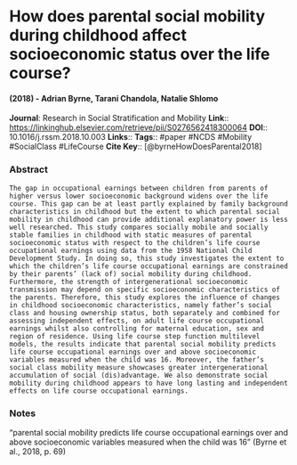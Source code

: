 # How does parental social mobility during childhood affect socioeconomic status over the life course?
#### (2018) - Adrian Byrne, Tarani Chandola, Natalie Shlomo
**Journal**: Research in Social Stratification and Mobility
**Link**:: https://linkinghub.elsevier.com/retrieve/pii/S0276562418300064
**DOI**:: 10.1016/j.rssm.2018.10.003
**Links**:: 
**Tags**:: #paper #NCDS #Mobility #SocialClass #LifeCourse 
**Cite Key**:: [@byrneHowDoesParental2018]

### Abstract

```
The gap in occupational earnings between children from parents of higher versus lower socioeconomic background widens over the life course. This gap can be at least partly explained by family background characteristics in childhood but the extent to which parental social mobility in childhood can provide additional explanatory power is less well researched. This study compares socially mobile and socially stable families in childhood with static measures of parental socioeconomic status with respect to the children’s life course occupational earnings using data from the 1958 National Child Development Study. In doing so, this study investigates the extent to which the children’s life course occupational earnings are constrained by their parents’ (lack of) social mobility during childhood. Furthermore, the strength of intergenerational socioeconomic transmission may depend on specific socioeconomic characteristics of the parents. Therefore, this study explores the influence of changes in childhood socioeconomic characteristics, namely father’s social class and housing ownership status, both separately and combined for assessing independent effects, on adult life course occupational earnings whilst also controlling for maternal education, sex and region of residence. Using life course step function multilevel models, the results indicate that parental social mobility predicts life course occupational earnings over and above socioeconomic variables measured when the child was 16. Moreover, the father’s social class mobility measure showcases greater intergenerational accumulation of social (dis)advantage. We also demonstrate social mobility during childhood appears to have long lasting and independent effects on life course occupational earnings.
```

### Notes

“parental social mobility predicts life course occupational earnings over and above socioeconomic variables measured when the child was 16” (Byrne et al., 2018, p. 69)
